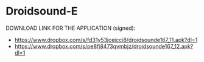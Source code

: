 Droidsound-E 
============

DOWNLOAD LINK FOR THE APPLICATION (signed):

* https://www.dropbox.com/s/fd31y53jcejcci8/droidsounde167_11.apk?dl=1
* https://www.dropbox.com/s/pe8fj8473qvmbjz/droidsounde167_12.apk?dl=1
